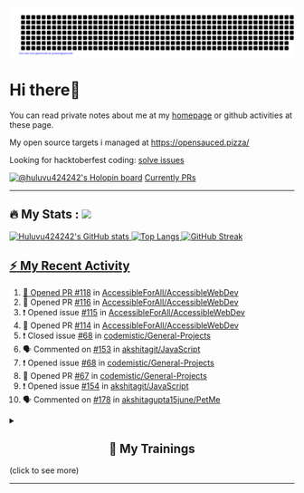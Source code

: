 ![gitartwork](gitartwork.svg)
# Hi there👋

You can read private notes about me at my [homepage](https://huluvu424242.github.io/home/) or github activities at these page.

My open source targets i managed at https://opensauced.pizza/

Looking for hacktoberfest coding: [solve issues](https://github.com/search?q=label:hacktoberfest+state:open+type:issue)

[![@huluvu424242's Holopin board](https://holopin.io/api/user/board?user=huluvu424242)](https://holopin.io/@huluvu424242)
[Currently PRs](https://hacktoberfestchecker.jenko.me/user/Huluvu424242)

---

## :fire: My Stats : <a href="https://github.com/Huluvu424242"><img src="https://img.shields.io/github/followers/Huluvu424242?label=follow&style=social" />
  
<!--p align="center"-->
<img alt="Huluvu424242's GitHub stats" src="https://github-readme-stats.vercel.app/api?username=Huluvu424242&show_icons=true&theme=vision-friendly-dark" width="33%" />
<img alt="Top Langs" src="https://github-readme-stats.vercel.app/api/top-langs/?username=Huluvu424242&layout=compact&theme=vision-friendly-dark" width="30%" />
<img alt="GitHub Streak" src="http://github-readme-streak-stats.herokuapp.com?user=Huluvu424242&theme=vision-friendly-dark&date_format=j%20M%5B%20Y%5D" width="33%" />
<!--/p-->
  
<!--script 
    type="module" 
    src='https://unpkg.com/@huluvu424242/honey-chucknorris-jokes@0.0.1/dist/honey-chucknorris-jokes/honey-chucknorris-jokes.js'>
</script>
<honey-chucknorris-jokes /-->

## :zap: My Recent Activity

<!--START_SECTION:activity-->
1. 💪 Opened PR [#118](https://github.com/AccessibleForAll/AccessibleWebDev/pull/118) in [AccessibleForAll/AccessibleWebDev](https://github.com/AccessibleForAll/AccessibleWebDev)
2. 💪 Opened PR [#116](https://github.com/AccessibleForAll/AccessibleWebDev/pull/116) in [AccessibleForAll/AccessibleWebDev](https://github.com/AccessibleForAll/AccessibleWebDev)
3. ❗️ Opened issue [#115](https://github.com/AccessibleForAll/AccessibleWebDev/issues/115) in [AccessibleForAll/AccessibleWebDev](https://github.com/AccessibleForAll/AccessibleWebDev)
4. 💪 Opened PR [#114](https://github.com/AccessibleForAll/AccessibleWebDev/pull/114) in [AccessibleForAll/AccessibleWebDev](https://github.com/AccessibleForAll/AccessibleWebDev)
5. ❗️ Closed issue [#68](https://github.com/codemistic/General-Projects/issues/68) in [codemistic/General-Projects](https://github.com/codemistic/General-Projects)
6. 🗣 Commented on [#153](https://github.com/akshitagit/JavaScript/issues/153) in [akshitagit/JavaScript](https://github.com/akshitagit/JavaScript)
7. ❗️ Opened issue [#68](https://github.com/codemistic/General-Projects/issues/68) in [codemistic/General-Projects](https://github.com/codemistic/General-Projects)
8. 💪 Opened PR [#67](https://github.com/codemistic/General-Projects/pull/67) in [codemistic/General-Projects](https://github.com/codemistic/General-Projects)
9. ❗️ Opened issue [#154](https://github.com/akshitagit/JavaScript/issues/154) in [akshitagit/JavaScript](https://github.com/akshitagit/JavaScript)
10. 🗣 Commented on [#178](https://github.com/akshitagupta15june/PetMe/issues/178) in [akshitagupta15june/PetMe](https://github.com/akshitagupta15june/PetMe)
<!--END_SECTION:activity-->
  
  
<details>   
  <summary> <h2 align="center">🌱 My Trainings</h2> (click to see more)</summary>
  
  <a  target="_blank" href="https://www.flickr.com/photos/huluvu424242/albums/72157628149627159" title="Zertifikate"><img src="https://live.staticflickr.com/7007/6401185011_d67d8dd4e4_c.jpg" width="100%" height="10%" alt="Zertifikate"></a>
  
</details>


--- 



<!--
**Huluvu424242/huluvu424242** is a ✨ _special_ ✨ repository because its `README.md` (this file) appears on your GitHub profile.

Here are some ideas to get you started:

- 🔭 I’m currently working on ...
- 🌱 I’m currently learning ...
- 👯 I’m looking to collaborate on ...
- 🤔 I’m looking for help with ...
- 💬 Ask me about ...
- 📫 How to reach me: ...
- 😄 Pronouns: ...
- ⚡ Fun fact: ...
-->
